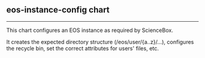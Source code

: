 ## eos-instance-config chart

-----

This chart configures an EOS instance as required by ScienceBox.

It creates the expected directory structure (/eos/user/{a..z}/...), configures the recycle bin, set the correct attributes for users' files, etc.
